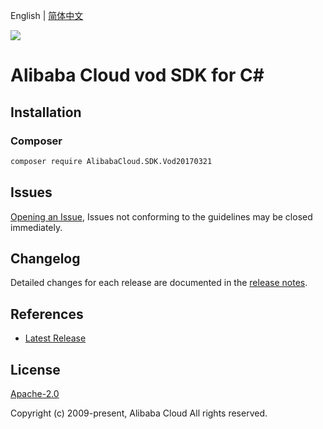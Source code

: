 English | [简体中文](README-CN.md)

![](https://aliyunsdk-pages.alicdn.com/icons/AlibabaCloud.svg)

# Alibaba Cloud vod SDK for C#

## Installation

### Composer

```bash
composer require AlibabaCloud.SDK.Vod20170321
```

## Issues

[Opening an Issue](https://github.com/aliyun/alibabacloud-csharp-sdk/issues/new), Issues not conforming to the guidelines may be closed immediately.

## Changelog

Detailed changes for each release are documented in the [release notes](./ChangeLog.md).

## References

* [Latest Release](https://github.com/aliyun/alibabacloud-csharp-sdk/)

## License

[Apache-2.0](http://www.apache.org/licenses/LICENSE-2.0)

Copyright (c) 2009-present, Alibaba Cloud All rights reserved.
